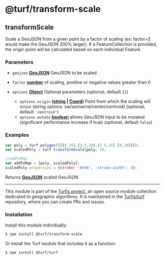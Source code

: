 # @turf/transform-scale

<!-- Generated by documentation.js. Update this documentation by updating the source code. -->

## transformScale

Scale a GeoJSON from a given point by a factor of scaling (ex: factor=2 would make the GeoJSON 200% larger).
If a FeatureCollection is provided, the origin point will be calculated based on each individual Feature.

### Parameters

*   `geojson` **[GeoJSON][1]** GeoJSON to be scaled
*   `factor` **[number][2]** of scaling, positive or negative values greater than 0
*   `options` **[Object][3]** Optional parameters (optional, default `{}`)

    *   `options.origin` **([string][4] | [Coord][5])** Point from which the scaling will occur (string options: sw/se/nw/ne/center/centroid) (optional, default `'centroid'`)
    *   `options.mutate` **[boolean][6]** allows GeoJSON input to be mutated (significant performance increase if true) (optional, default `false`)

### Examples

```javascript
var poly = turf.polygon([[[0,29],[3.5,29],[2.5,32],[0,29]]]);
var scaledPoly = turf.transformScale(poly, 3);

//addToMap
var addToMap = [poly, scaledPoly];
scaledPoly.properties = {stroke: '#F00', 'stroke-width': 4};
```

Returns **[GeoJSON][1]** scaled GeoJSON

[1]: https://tools.ietf.org/html/rfc7946#section-3

[2]: https://developer.mozilla.org/docs/Web/JavaScript/Reference/Global_Objects/Number

[3]: https://developer.mozilla.org/docs/Web/JavaScript/Reference/Global_Objects/Object

[4]: https://developer.mozilla.org/docs/Web/JavaScript/Reference/Global_Objects/String

[5]: https://tools.ietf.org/html/rfc7946#section-3.1.1

[6]: https://developer.mozilla.org/docs/Web/JavaScript/Reference/Global_Objects/Boolean

<!-- This file is automatically generated. Please don't edit it directly:
if you find an error, edit the source file (likely index.js), and re-run
./scripts/generate-readmes in the turf project. -->

---

This module is part of the [Turfjs project](http://turfjs.org/), an open source
module collection dedicated to geographic algorithms. It is maintained in the
[Turfjs/turf](https://github.com/Turfjs/turf) repository, where you can create
PRs and issues.

### Installation

Install this module individually:

```sh
$ npm install @turf/transform-scale
```

Or install the Turf module that includes it as a function:

```sh
$ npm install @turf/turf
```
